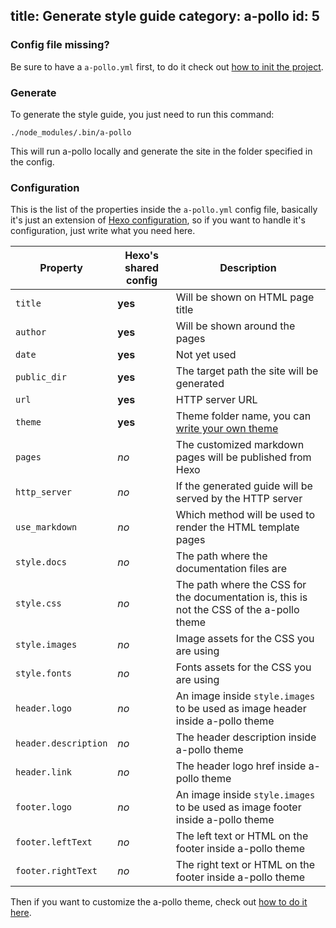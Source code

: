 title: Generate style guide
category: a-pollo
id: 5
---

### Config file missing?

Be sure to have a `a-pollo.yml` first, to do it check out [how to init the project][apollo_init].

### Generate

To generate the style guide, you just need to run this command:

```
./node_modules/.bin/a-pollo
```

This will run a-pollo locally and generate the site in the folder specified in the config.

### Configuration

This is the list of the properties inside the `a-pollo.yml` config file, basically it's just an extension of [Hexo configuration][hexo_config], so if you want to handle it's configuration, just write what you need here.

| Property             | Hexo's shared config | Description |
| ---                  | ---                  | ---         |
| `title`              | **yes**              | Will be shown on HTML page title |
| `author`             | **yes**              | Will be shown around the pages |
| `date`               | **yes**              | Not yet used |
| `public_dir`         | **yes**              | The target path the site will be generated |
| `url`                | **yes**              | HTTP server URL |
| `theme`              | **yes**              | Theme folder name, you can [write your own theme][apollo_theme] |
| `pages`              | *no*                 | The customized markdown pages will be published from Hexo |
| `http_server`        | *no*                 | If the generated guide will be served by the HTTP server |
| `use_markdown`       | *no*                 | Which method will be used to render the HTML template pages |
| `style.docs`         | *no*                 | The path where the documentation files are |
| `style.css`          | *no*                 | The path where the CSS for the documentation is, this is not the CSS of the a-pollo theme |
| `style.images`       | *no*                 | Image assets for the CSS you are using |
| `style.fonts`        | *no*                 | Fonts assets for the CSS you are using |
| `header.logo`        | *no*                 | An image inside `style.images` to be used as image header inside a-pollo theme |
| `header.description` | *no*                 | The header description inside a-pollo theme |
| `header.link`        | *no*                 | The header logo href inside a-pollo theme |
| `footer.logo`        | *no*                 | An image inside `style.images` to be used as image footer inside a-pollo theme |
| `footer.leftText`    | *no*                 | The left text or HTML on the footer inside a-pollo theme |
| `footer.rightText`   | *no*                 | The right text or HTML on the footer inside a-pollo theme |

Then if you want to customize the a-pollo theme, check out [how to do it here][apollo_theme].


[apollo_init]: /installation.html#Init_your_style_guide
[hexo_config]: https://hexo.io/docs/configuration.html
[apollo_theme]: /theme-installation.html
